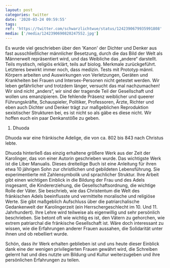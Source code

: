 ```yaml
---
layout: post
categories: twitter
date: '2020-03-24 09:59:55'
tags: 
ref: 'https://twitter.com/schwarzlichtwue/status/1242390679935991808'
media: ['/media/1242390690820247552.jpg']
---
```

Es wurde viel geschrieben über den 'Kanon' der Dichter und Denker aus fast ausschließlicher männlicher Besetzung, durch die das Bild der Welt als Männerwelt repräsentiert wird, und das Weibliche das „andere“ darstellt.
Teils mystisch, religiös erklärt, teils auf biolog. Merkmale zurückgeführt. Letzteres bewirkt immer noch, dass medizin. Tests mit Prototyp männl. Körpern arbeiten und Auswirkungen von Verletzungen, Geräten und Krankheiten bei Frauen und Intersex-Personen nicht getestet werden.
Wir leben gefährlicher und trotzdem länger, versucht das mal nachzumachen! Wir sind nicht „anders“, wir sind der tragende Teil der Gesellschaft und wollen uns emanzipieren.
Die fehlende Präsenz weiblicher und queerer Führungskräfte, Schauspieler, Politiker, Professoren, Ärzte, Richter und eben auch Dichter und Denker trägt zur maßgeblichen Reproduktion sexistischer Strukturen bei, es ist nicht so als gäbe es diese nicht.
Wir hoffen euch ein paar Denkanstöße zu geben.
1. Dhuoda



Dhuoda war eine fränkische Adelige, die von ca. 802 bis 843 nach Christus lebte.

Dhuoda hinterließ das einzig erhaltene größere Werk aus der Zeit der Karolinger, das von einer Autorin geschrieben wurde.
Das wichtigste Werk ist die Liber Manualis. Dieses dreiteilige Buch ist eine Anleitung für ihren etwa 10 jährigen Sohn zur christlichen und gebildeten Lebensführung. Sie experimentierte mit Zahlensymbolik und sprachlicher Struktur. 
Ihre Arbeit gibt einen wichtigen Einblick in die Bildung der Frau und des Adels insgesamt, die Kindererziehung, die Gesellschaftsordnung, die wichtige Rolle der Väter.
Sie beschrieb, wie das Christentum die Welt des fränkischen Adels beeinflusste und vermittelte moralische und religiöse Werte. Sie gibt maßgeblich Aufschluss über die patriarchalische Gedankenwelt der Karolingerzeit (ein Herrschergeschlecht im 10. Und 11. Jahrhundert).
Ihre Lehre wird teilweise als eigenwillig und sehr persönlich beschrieben. Sie betont oft wie wichtig es ist, den Vätern zu gehorchen, wie extrem patriarchal die fränkische Gesellschaft ist. Wäre doch interessant zu wissen, wie die Erfahrungen anderer Frauen aussahen,   die Solidarität unter ihnen und ob rebelliert wurde.



Schön, dass ihr Werk erhalten geblieben ist und uns heute dieser Einblick dank eine der wenigen privilegierten Frauen gewährt wird, die Schreiben gelernt hat und dies nutzte um Bildung und Kultur weiterzugeben und ihre   persönlichen Erfahrungen zu teilen.